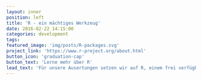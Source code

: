 ```yaml
---
layout: inner
position: left
title: 'R - ein mächtiges Werkzeug'
date: 2016-02-22 14:15:00
categories: development
tags:
featured_image: 'img/posts/R-packages.svg'
project_link: 'https://www.r-project.org/about.html'
button_icon: 'graduation-cap'
button_text: 'Lerne mehr über R'
lead_text: 'Für unsere Ausertungen setzen wir auf R, einem frei verfügbaren Software-Tool, das sich mit tausenden von Paketen erweitern lässt. Da ist von aufwändigen statistischen Verfahren bis zu interaktiven Darstellungen alles dabei.'
---
```

